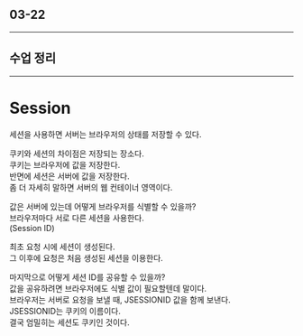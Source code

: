 ## 03-22

---

## 수업 정리

---

# Session

세션을 사용하면 서버는 브라우저의 상태를 저장할 수 있다.  

쿠키와 세션의 차이점은 저장되는 장소다.  
쿠키는 브라우저에 값을 저장한다.  
반면에 세션은 서버에 값을 저장한다.  
좀 더 자세히 말하면 서버의 웹 컨테이너 영역이다.  

값은 서버에 있는데 어떻게 브라우저를 식별할 수 있을까?    
브라우저마다 서로 다른 세션을 사용한다.  
(Session ID)

최초 요청 시에 세션이 생성된다.  
그 이후에 요청은 처음 생성된 세션을 이용한다.  

마지막으로 어떻게 세션 ID를 공유할 수 있을까?  
값을 공유하려면 브라우저에도 식별 값이 필요할텐데 말이다.  
브라우저는 서버로 요청을 보낼 때, JSESSIONID 값을 함께 보낸다.  
JSESSIONID는 쿠키의 이름이다.  
결국 엄밀히는 세션도 쿠키인 것이다.  

